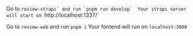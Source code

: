 Go to ``review-strapi` and run `pnpm run develop` 
Your strapi server will start on ``http://localhost:1337/`

Go to `review-web` and run `pnpm i`
Your fontend will run on `localhost:3000`
